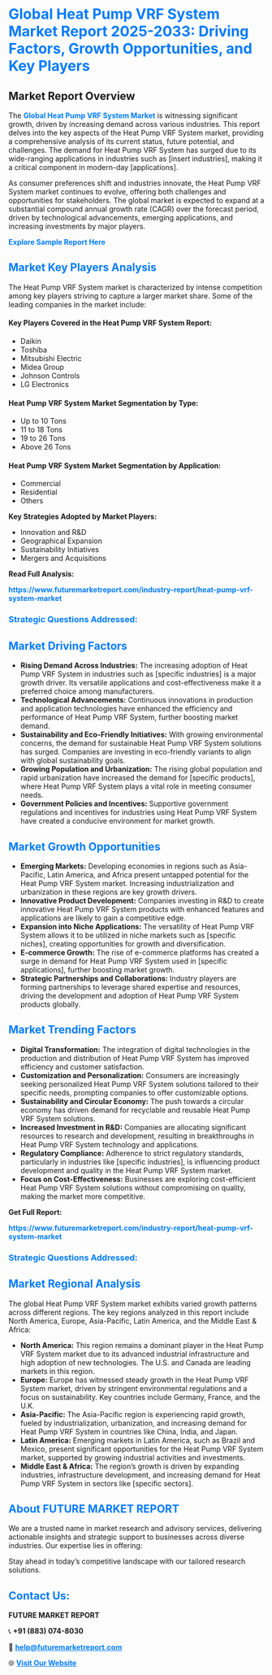 <h1 style="color: #007BFF;">Global Heat Pump VRF System Market Report 2025-2033: Driving Factors, Growth Opportunities, and Key Players</h1>

<section id="overview">
<h2>Market Report Overview</h2>
<p>The <a href="https://www.futuremarketreport.com/industry-report/heat-pump-vrf-system-market" style="color: #007BFF; text-decoration: none;"><strong>Global Heat Pump VRF System Market</strong></a> is witnessing significant growth, driven by increasing demand across various industries. This report delves into the key aspects of the Heat Pump VRF System market, providing a comprehensive analysis of its current status, future potential, and challenges. The demand for Heat Pump VRF System has surged due to its wide-ranging applications in industries such as [insert industries], making it a critical component in modern-day [applications].</p>
<p>As consumer preferences shift and industries innovate, the Heat Pump VRF System market continues to evolve, offering both challenges and opportunities for stakeholders. The global market is expected to expand at a substantial compound annual growth rate (CAGR) over the forecast period, driven by technological advancements, emerging applications, and increasing investments by major players.</p>
</section>

<section id="overview">
<p><a href="https://www.futuremarketreport.com/request-sample/reportId=50192" style="color: #007BFF; text-decoration: none;"><strong>Explore Sample Report Here</strong></a></p>
</section>

<section id="key-players">
<h2 style="color: #007BFF;">Market Key Players Analysis</h2>
<p>The Heat Pump VRF System market is characterized by intense competition among key players striving to capture a larger market share. Some of the leading companies in the market include:</p>
<h4>Key Players Covered in the Heat Pump VRF System Report:</h4>
<ul><li>Daikin</li><li>Toshiba</li><li>Mitsubishi Electric</li><li>Midea Group</li><li>Johnson Controls</li><li>LG Electronics</li></ul>
<h4>Heat Pump VRF System Market Segmentation by Type:</h4>
<ul><li>Up to 10 Tons</li><li>11 to 18 Tons</li><li>19 to 26 Tons</li><li>Above 26 Tons</li></ul>

<h4>Heat Pump VRF System Market Segmentation by Application:</h4>
<ul><li>Commercial</li><li>Residential</li><li>Others</li></ul>
<p><strong>Key Strategies Adopted by Market Players:</strong></p>
<ul>
<li>Innovation and R&D</li>
<li>Geographical Expansion</li>
<li>Sustainability Initiatives</li>
<li>Mergers and Acquisitions</li>
</ul>
</section>

<section>
<p><strong>Read Full Analysis: </strong></p><a href="https://www.futuremarketreport.com/industry-report/heat-pump-vrf-system-market" style="color: #007BFF; text-decoration: none;"><strong>https://www.futuremarketreport.com/industry-report/heat-pump-vrf-system-market</strong></a>
<h3 style="color: #007BFF;">Strategic Questions Addressed:</h3>
</section>

<section id="driving-factors">
<h2 style="color: #007BFF;">Market Driving Factors</h2>
<ul>
<li><strong>Rising Demand Across Industries:</strong> The increasing adoption of Heat Pump VRF System in industries such as [specific industries] is a major growth driver. Its versatile applications and cost-effectiveness make it a preferred choice among manufacturers.</li>
<li><strong>Technological Advancements:</strong> Continuous innovations in production and application technologies have enhanced the efficiency and performance of Heat Pump VRF System, further boosting market demand.</li>
<li><strong>Sustainability and Eco-Friendly Initiatives:</strong> With growing environmental concerns, the demand for sustainable Heat Pump VRF System solutions has surged. Companies are investing in eco-friendly variants to align with global sustainability goals.</li>
<li><strong>Growing Population and Urbanization:</strong> The rising global population and rapid urbanization have increased the demand for [specific products], where Heat Pump VRF System plays a vital role in meeting consumer needs.</li>
<li><strong>Government Policies and Incentives:</strong> Supportive government regulations and incentives for industries using Heat Pump VRF System have created a conducive environment for market growth.</li>
</ul>
</section>

<section id="growth-opportunities">
<h2 style="color: #007BFF;">Market Growth Opportunities</h2>
<ul>
<li><strong>Emerging Markets:</strong> Developing economies in regions such as Asia-Pacific, Latin America, and Africa present untapped potential for the Heat Pump VRF System market. Increasing industrialization and urbanization in these regions are key growth drivers.</li>
<li><strong>Innovative Product Development:</strong> Companies investing in R&D to create innovative Heat Pump VRF System products with enhanced features and applications are likely to gain a competitive edge.</li>
<li><strong>Expansion into Niche Applications:</strong> The versatility of Heat Pump VRF System allows it to be utilized in niche markets such as [specific niches], creating opportunities for growth and diversification.</li>
<li><strong>E-commerce Growth:</strong> The rise of e-commerce platforms has created a surge in demand for Heat Pump VRF System used in [specific applications], further boosting market growth.</li>
<li><strong>Strategic Partnerships and Collaborations:</strong> Industry players are forming partnerships to leverage shared expertise and resources, driving the development and adoption of Heat Pump VRF System products globally.</li>
</ul>
</section>

<section id="trending-factors">
<h2 style="color: #007BFF;">Market Trending Factors</h2>
<ul>
<li><strong>Digital Transformation:</strong> The integration of digital technologies in the production and distribution of Heat Pump VRF System has improved efficiency and customer satisfaction.</li>
<li><strong>Customization and Personalization:</strong> Consumers are increasingly seeking personalized Heat Pump VRF System solutions tailored to their specific needs, prompting companies to offer customizable options.</li>
<li><strong>Sustainability and Circular Economy:</strong> The push towards a circular economy has driven demand for recyclable and reusable Heat Pump VRF System solutions.</li>
<li><strong>Increased Investment in R&D:</strong> Companies are allocating significant resources to research and development, resulting in breakthroughs in Heat Pump VRF System technology and applications.</li>
<li><strong>Regulatory Compliance:</strong> Adherence to strict regulatory standards, particularly in industries like [specific industries], is influencing product development and quality in the Heat Pump VRF System market.</li>
<li><strong>Focus on Cost-Effectiveness:</strong> Businesses are exploring cost-efficient Heat Pump VRF System solutions without compromising on quality, making the market more competitive.</li>
</ul>
</section>

<section>
<p><strong>Get Full Report: </strong></p><a href="https://www.futuremarketreport.com/industry-report/heat-pump-vrf-system-market" style="color: #007BFF; text-decoration: none;"><strong>https://www.futuremarketreport.com/industry-report/heat-pump-vrf-system-market</strong></a>
<h3 style="color: #007BFF;">Strategic Questions Addressed:</h3>
</section>


<section id="regional-analysis">
<h2 style="color: #007BFF;">Market Regional Analysis</h2>
<p>The global Heat Pump VRF System market exhibits varied growth patterns across different regions. The key regions analyzed in this report include North America, Europe, Asia-Pacific, Latin America, and the Middle East & Africa:</p>
<ul>
<li><strong>North America:</strong> This region remains a dominant player in the Heat Pump VRF System market due to its advanced industrial infrastructure and high adoption of new technologies. The U.S. and Canada are leading markets in this region.</li>
<li><strong>Europe:</strong> Europe has witnessed steady growth in the Heat Pump VRF System market, driven by stringent environmental regulations and a focus on sustainability. Key countries include Germany, France, and the U.K.</li>
<li><strong>Asia-Pacific:</strong> The Asia-Pacific region is experiencing rapid growth, fueled by industrialization, urbanization, and increasing demand for Heat Pump VRF System in countries like China, India, and Japan.</li>
<li><strong>Latin America:</strong> Emerging markets in Latin America, such as Brazil and Mexico, present significant opportunities for the Heat Pump VRF System market, supported by growing industrial activities and investments.</li>
<li><strong>Middle East & Africa:</strong> The region’s growth is driven by expanding industries, infrastructure development, and increasing demand for Heat Pump VRF System in sectors like [specific sectors].</li>
</ul>
</section>

<footer>
<h2 style="color: #007BFF;">About FUTURE MARKET REPORT</h2>
<p>We are a trusted name in market research and advisory services, delivering actionable insights and strategic support to businesses across diverse industries. Our expertise lies in offering:</p>

<p>Stay ahead in today’s competitive landscape with our tailored research solutions.</p>

<h2 style="color: #007BFF;">Contact Us:</h2>
<p><strong>FUTURE MARKET REPORT</strong></p>
<p>📞 <strong>+91 (883) 074-8030</strong></p>
<p>📧 <strong><a href="mailto:help@futuremarketreport.com" style="color: #007BFF;">help@futuremarketreport.com</a></strong></p>
<p>🌐 <strong><a href="https://www.futuremarketreport.com/" style="color: #007BFF;">Visit Our Website</a></strong></p>
</footer>